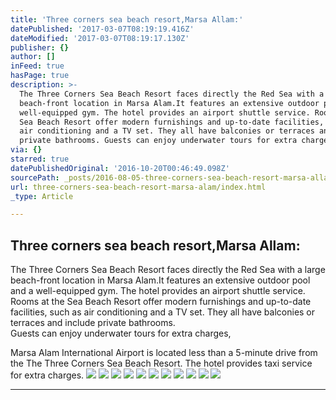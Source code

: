 ```yaml
---
title: 'Three corners sea beach resort,Marsa Allam:'
datePublished: '2017-03-07T08:19:19.416Z'
dateModified: '2017-03-07T08:19:17.130Z'
publisher: {}
author: []
inFeed: true
hasPage: true
description: >-
  The Three Corners Sea Beach Resort faces directly the Red Sea with a large
  beach-front location in Marsa Alam.It features an extensive outdoor pool and a
  well-equipped gym. The hotel provides an airport shuttle service. Rooms at the
  Sea Beach Resort offer modern furnishings and up-to-date facilities, such as
  air conditioning and a TV set. They all have balconies or terraces and include
  private bathrooms. Guests can enjoy underwater tours for extra charges,
via: {}
starred: true
datePublishedOriginal: '2016-10-20T00:46:49.098Z'
sourcePath: _posts/2016-08-05-three-corners-sea-beach-resort-marsa-allam.md
url: three-corners-sea-beach-resort-marsa-alam/index.html
_type: Article

---
```

## **Three corners sea beach resort,Marsa Allam:**

The Three Corners Sea Beach Resort faces directly the Red Sea with a large beach-front location in Marsa Alam.It features an extensive outdoor pool and a well-equipped gym. The hotel provides an airport shuttle service.   
Rooms at the Sea Beach Resort offer modern furnishings and up-to-date facilities, such as air conditioning and a TV set. They all have balconies or terraces and include private bathrooms.   
Guests can enjoy underwater tours for extra charges,

Marsa Alam International Airport is located less than a 5-minute drive from the The Three Corners Sea Beach Resort. The hotel provides taxi service for extra charges.
![](https://the-grid-user-content.s3-us-west-2.amazonaws.com/d8d778db-29eb-461a-8743-6824f9049d22.jpg)
![](https://the-grid-user-content.s3-us-west-2.amazonaws.com/04030196-c9f0-4905-8ecd-faf1279bd229.jpg)
![](https://the-grid-user-content.s3-us-west-2.amazonaws.com/ae18a0f7-ff1a-472c-8ee8-aef5d734dbe9.jpg)
![](https://the-grid-user-content.s3-us-west-2.amazonaws.com/a5307848-7d34-48dc-8b1b-8b1298a44846.jpg)
![](https://the-grid-user-content.s3-us-west-2.amazonaws.com/4d76cf54-b715-4328-a822-077b5442a1cc.jpg)
![](https://the-grid-user-content.s3-us-west-2.amazonaws.com/58c316a7-6946-4c9e-8dd9-3736505a1e78.jpg)
![](https://the-grid-user-content.s3-us-west-2.amazonaws.com/b14a95f7-6bf7-4cb0-8d85-96b94213341c.jpg)
![](https://the-grid-user-content.s3-us-west-2.amazonaws.com/f2f6c7f8-ef50-4f09-a42e-8d30f9e1e5ed.jpg)
![](https://the-grid-user-content.s3-us-west-2.amazonaws.com/a6af1cdc-6c98-402d-a1f0-ff6959e07a3f.jpg)
![](https://the-grid-user-content.s3-us-west-2.amazonaws.com/f2a1783a-b714-40c3-8489-014a0847bece.jpg)
![](https://the-grid-user-content.s3-us-west-2.amazonaws.com/7d087cf6-ff1c-4d83-a966-089e92ac4bd9.jpg)

---